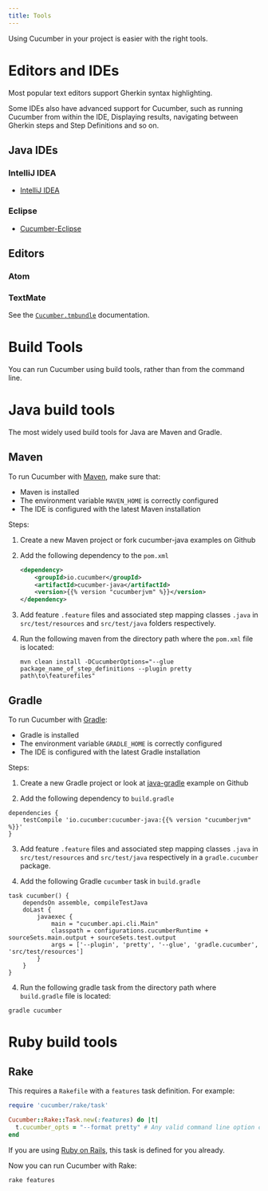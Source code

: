 ```yaml
---
title: Tools
---
```


Using Cucumber in your project is easier with the right tools.

# Editors and IDEs

Most popular text editors support Gherkin syntax highlighting.

Some IDEs also have advanced support for Cucumber, such as running Cucumber
from within the IDE, Displaying results, navigating between Gherkin steps and
Step Definitions and so on.

## Java IDEs

### IntelliJ IDEA

- [IntelliJ IDEA](https://www.jetbrains.com/idea/help/cucumber.html)

### Eclipse

- [Cucumber-Eclipse](https://github.com/cucumber/cucumber-eclipse)

## Editors

### Atom

### TextMate

See the [`Cucumber.tmbundle`](https://github.com/cucumber/cucumber-tmbundle) documentation.


# Build Tools
You can run Cucumber using build tools, rather than from the command line.

# Java build tools
The most widely used build tools for Java are Maven and Gradle.

## Maven

To run Cucumber with [Maven](https://maven.apache.org/), make sure that:

- Maven is installed
- The environment variable `MAVEN_HOME` is correctly configured
- The IDE is configured with the latest Maven installation

Steps:

1.  Create a new Maven project or fork cucumber-java examples on Github
2.  Add the following dependency to the `pom.xml`

    ```xml
    <dependency>
        <groupId>io.cucumber</groupId>
      	<artifactId>cucumber-java</artifactId>
      	<version>{{% version "cucumberjvm" %}}</version>
    </dependency>
    ```

3.  Add feature `.feature` files and associated step mapping classes `.java` in `src/test/resources` and `src/test/java` folders respectively.
4.  Run the following maven from the directory path where the `pom.xml` file is located:

    ```shell
    mvn clean install -DCucumberOptions="--glue package_name_of_step_definitions --plugin pretty path\to\featurefiles"
    ```

## Gradle

To run Cucumber with [Gradle](https://gradle.org/):

- Gradle is installed
- The environment variable `GRADLE_HOME` is correctly configured
- The IDE is configured with the latest Gradle installation

Steps:

1.  Create a new Gradle project or look at  [java-gradle](https://github.com/cucumber/cucumber-jvm/tree/master/examples/java-gradle) example on Github

2.  Add the following dependency to `build.gradle`

```
dependencies {
    testCompile 'io.cucumber:cucumber-java:{{% version "cucumberjvm" %}}'
}
```

3.  Add feature `.feature` files and associated step mapping classes `.java` in `src/test/resources` and `src/test/java` respectively in a `gradle.cucumber` package.

4. Add the following Gradle `cucumber` task in `build.gradle`

```
task cucumber() {
    dependsOn assemble, compileTestJava
    doLast {
        javaexec {
            main = "cucumber.api.cli.Main"
            classpath = configurations.cucumberRuntime + sourceSets.main.output + sourceSets.test.output
            args = ['--plugin', 'pretty', '--glue', 'gradle.cucumber', 'src/test/resources']
        }
    }
}
```

4.  Run the following gradle task from the directory path where `build.gradle` file is located:

```shell
gradle cucumber
```

# Ruby build tools

## Rake

This requires a `Rakefile` with a `features` task definition. For example:

```ruby
require 'cucumber/rake/task'

Cucumber::Rake::Task.new(:features) do |t|
  t.cucumber_opts = "--format pretty" # Any valid command line option can go here.
end
```

If you are using [Ruby on Rails](/implementations/ruby/ruby-on-rails/), this task is defined for you already.

Now you can run Cucumber with Rake:

```shell
rake features
```